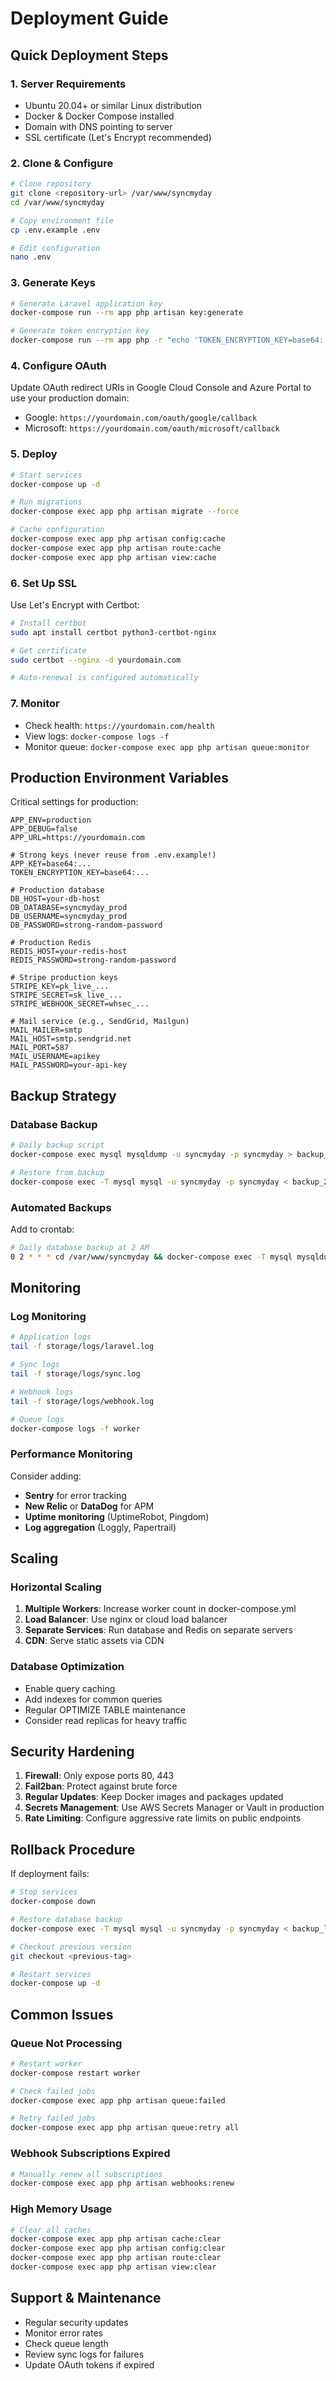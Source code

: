 # Deployment Guide

## Quick Deployment Steps

### 1. Server Requirements

- Ubuntu 20.04+ or similar Linux distribution
- Docker & Docker Compose installed
- Domain with DNS pointing to server
- SSL certificate (Let's Encrypt recommended)

### 2. Clone & Configure

```bash
# Clone repository
git clone <repository-url> /var/www/syncmyday
cd /var/www/syncmyday

# Copy environment file
cp .env.example .env

# Edit configuration
nano .env
```

### 3. Generate Keys

```bash
# Generate Laravel application key
docker-compose run --rm app php artisan key:generate

# Generate token encryption key
docker-compose run --rm app php -r "echo 'TOKEN_ENCRYPTION_KEY=base64:' . base64_encode(random_bytes(32)) . PHP_EOL;"
```

### 4. Configure OAuth

Update OAuth redirect URIs in Google Cloud Console and Azure Portal to use your production domain:

- Google: `https://yourdomain.com/oauth/google/callback`
- Microsoft: `https://yourdomain.com/oauth/microsoft/callback`

### 5. Deploy

```bash
# Start services
docker-compose up -d

# Run migrations
docker-compose exec app php artisan migrate --force

# Cache configuration
docker-compose exec app php artisan config:cache
docker-compose exec app php artisan route:cache
docker-compose exec app php artisan view:cache
```

### 6. Set Up SSL

Use Let's Encrypt with Certbot:

```bash
# Install certbot
sudo apt install certbot python3-certbot-nginx

# Get certificate
sudo certbot --nginx -d yourdomain.com

# Auto-renewal is configured automatically
```

### 7. Monitor

- Check health: `https://yourdomain.com/health`
- View logs: `docker-compose logs -f`
- Monitor queue: `docker-compose exec app php artisan queue:monitor`

## Production Environment Variables

Critical settings for production:

```env
APP_ENV=production
APP_DEBUG=false
APP_URL=https://yourdomain.com

# Strong keys (never reuse from .env.example!)
APP_KEY=base64:...
TOKEN_ENCRYPTION_KEY=base64:...

# Production database
DB_HOST=your-db-host
DB_DATABASE=syncmyday_prod
DB_USERNAME=syncmyday_prod
DB_PASSWORD=strong-random-password

# Production Redis
REDIS_HOST=your-redis-host
REDIS_PASSWORD=strong-random-password

# Stripe production keys
STRIPE_KEY=pk_live_...
STRIPE_SECRET=sk_live_...
STRIPE_WEBHOOK_SECRET=whsec_...

# Mail service (e.g., SendGrid, Mailgun)
MAIL_MAILER=smtp
MAIL_HOST=smtp.sendgrid.net
MAIL_PORT=587
MAIL_USERNAME=apikey
MAIL_PASSWORD=your-api-key
```

## Backup Strategy

### Database Backup

```bash
# Daily backup script
docker-compose exec mysql mysqldump -u syncmyday -p syncmyday > backup_$(date +%Y%m%d).sql

# Restore from backup
docker-compose exec -T mysql mysql -u syncmyday -p syncmyday < backup_20240101.sql
```

### Automated Backups

Add to crontab:

```bash
# Daily database backup at 2 AM
0 2 * * * cd /var/www/syncmyday && docker-compose exec -T mysql mysqldump -u syncmyday -p syncmyday | gzip > /backups/syncmyday_$(date +\%Y\%m\%d).sql.gz
```

## Monitoring

### Log Monitoring

```bash
# Application logs
tail -f storage/logs/laravel.log

# Sync logs
tail -f storage/logs/sync.log

# Webhook logs
tail -f storage/logs/webhook.log

# Queue logs
docker-compose logs -f worker
```

### Performance Monitoring

Consider adding:

- **Sentry** for error tracking
- **New Relic** or **DataDog** for APM
- **Uptime monitoring** (UptimeRobot, Pingdom)
- **Log aggregation** (Loggly, Papertrail)

## Scaling

### Horizontal Scaling

1. **Multiple Workers**: Increase worker count in docker-compose.yml
2. **Load Balancer**: Use nginx or cloud load balancer
3. **Separate Services**: Run database and Redis on separate servers
4. **CDN**: Serve static assets via CDN

### Database Optimization

- Enable query caching
- Add indexes for common queries
- Regular OPTIMIZE TABLE maintenance
- Consider read replicas for heavy traffic

## Security Hardening

1. **Firewall**: Only expose ports 80, 443
2. **Fail2ban**: Protect against brute force
3. **Regular Updates**: Keep Docker images and packages updated
4. **Secrets Management**: Use AWS Secrets Manager or Vault in production
5. **Rate Limiting**: Configure aggressive rate limits on public endpoints

## Rollback Procedure

If deployment fails:

```bash
# Stop services
docker-compose down

# Restore database backup
docker-compose exec -T mysql mysql -u syncmyday -p syncmyday < backup_latest.sql

# Checkout previous version
git checkout <previous-tag>

# Restart services
docker-compose up -d
```

## Common Issues

### Queue Not Processing

```bash
# Restart worker
docker-compose restart worker

# Check failed jobs
docker-compose exec app php artisan queue:failed

# Retry failed jobs
docker-compose exec app php artisan queue:retry all
```

### Webhook Subscriptions Expired

```bash
# Manually renew all subscriptions
docker-compose exec app php artisan webhooks:renew
```

### High Memory Usage

```bash
# Clear all caches
docker-compose exec app php artisan cache:clear
docker-compose exec app php artisan config:clear
docker-compose exec app php artisan route:clear
docker-compose exec app php artisan view:clear
```

## Support & Maintenance

- Regular security updates
- Monitor error rates
- Check queue length
- Review sync logs for failures
- Update OAuth tokens if expired
